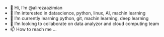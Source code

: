 - 👋 Hi, I’m @alirezaazimian
- 👀 I’m interested in datascience, python, linux, AI, machin learning
- 🌱 I’m currently learning python, git, machin learning, deep learning
- 💞️ I’m looking to collaborate on data analyzor and cloud computing team
- 📫 How to reach me ...

<!---
alirezaazimian/alirezaazimian is a ✨ special ✨ repository because its `README.md` (this file) appears on your GitHub profile.
You can click the Preview link to take a look at your changes.
--->
